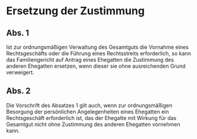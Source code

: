 # Ersetzung der Zustimmung



## Abs. 1

 Ist zur ordnungsmäßigen Verwaltung des Gesamtguts die Vornahme eines Rechtsgeschäfts oder die Führung eines Rechtsstreits erforderlich, so kann das Familiengericht auf Antrag eines Ehegatten die Zustimmung des anderen Ehegatten ersetzen, wenn dieser sie ohne ausreichenden Grund verweigert.

## Abs. 2

 Die Vorschrift des Absatzes 1 gilt auch, wenn zur ordnungsmäßigen Besorgung der persönlichen Angelegenheiten eines Ehegatten ein Rechtsgeschäft erforderlich ist, das der Ehegatte mit Wirkung für das Gesamtgut nicht ohne Zustimmung des anderen Ehegatten vornehmen kann. 

